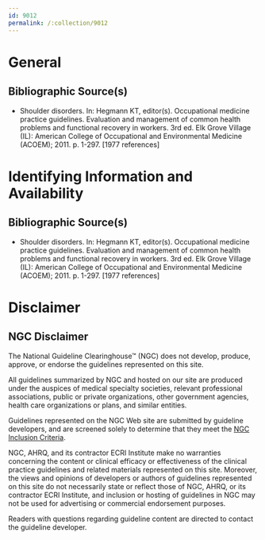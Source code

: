 ```yaml
---
id: 9012
permalink: /:collection/9012
---
```


# General

## Bibliographic Source(s)

- Shoulder disorders. In: Hegmann KT, editor(s). Occupational medicine practice guidelines. Evaluation and management of common health problems and functional recovery in workers. 3rd ed. Elk Grove Village (IL): American College of Occupational and Environmental Medicine (ACOEM); 2011. p. 1-297. [1977 references]

# Identifying Information and Availability

## Bibliographic Source(s)

- Shoulder disorders. In: Hegmann KT, editor(s). Occupational medicine practice guidelines. Evaluation and management of common health problems and functional recovery in workers. 3rd ed. Elk Grove Village (IL): American College of Occupational and Environmental Medicine (ACOEM); 2011. p. 1-297. [1977 references]

# Disclaimer

## NGC Disclaimer

The National Guideline Clearinghouse™ (NGC) does not develop, produce, approve, or endorse the guidelines represented on this site.

All guidelines summarized by NGC and hosted on our site are produced under the auspices of medical specialty societies, relevant professional associations, public or private organizations, other government agencies, health care organizations or plans, and similar entities.

Guidelines represented on the NGC Web site are submitted by guideline developers, and are screened solely to determine that they meet the [NGC Inclusion Criteria](/help-and-about/summaries/inclusion-criteria).

NGC, AHRQ, and its contractor ECRI Institute make no warranties concerning the content or clinical efficacy or effectiveness of the clinical practice guidelines and related materials represented on this site. Moreover, the views and opinions of developers or authors of guidelines represented on this site do not necessarily state or reflect those of NGC, AHRQ, or its contractor ECRI Institute, and inclusion or hosting of guidelines in NGC may not be used for advertising or commercial endorsement purposes.

Readers with questions regarding guideline content are directed to contact the guideline developer.

